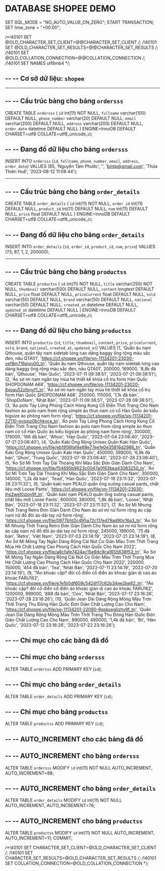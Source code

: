 #  DATABASE SHOPEE DEMO

SET SQL_MODE = "NO_AUTO_VALUE_ON_ZERO";
START TRANSACTION;
SET time_zone = "+00:00";


/*!40101 SET @OLD_CHARACTER_SET_CLIENT=@@CHARACTER_SET_CLIENT */;
/*!40101 SET @OLD_CHARACTER_SET_RESULTS=@@CHARACTER_SET_RESULTS */;
/*!40101 SET @OLD_COLLATION_CONNECTION=@@COLLATION_CONNECTION */;
/*!40101 SET NAMES utf8mb4 */;

--
-- Cơ sở dữ liệu: `shopee`
--

-- --------------------------------------------------------

--
-- Cấu trúc bảng cho bảng `ordersss`
--

CREATE TABLE `ordersss` (
  `id` int(11) NOT NULL,
  `fullname` varchar(100) DEFAULT NULL,
  `phone_number` varchar(20) DEFAULT NULL,
  `email` varchar(200) DEFAULT NULL,
  `address` varchar(200) DEFAULT NULL,
  `order_date` datetime DEFAULT NULL
) ENGINE=InnoDB DEFAULT CHARSET=utf8 COLLATE=utf8_unicode_ci;

--
-- Đang đổ dữ liệu cho bảng `ordersss`
--

INSERT INTO `ordersss` (`id`, `fullname`, `phone_number`, `email`, `address`, `order_date`) VALUES
(85, 'Nguyễn Tâm Phước', '', 'bintp@gmail.com', 'Thừa Thiên Huế', '2023-08-12 11:08:44');

-- --------------------------------------------------------

--
-- Cấu trúc bảng cho bảng `order_details`
--

CREATE TABLE `order_details` (
  `id` int(11) NOT NULL,
  `order_id` int(11) DEFAULT NULL,
  `product_id` int(11) DEFAULT NULL,
  `num` int(11) DEFAULT NULL,
  `price` float DEFAULT NULL
) ENGINE=InnoDB DEFAULT CHARSET=utf8 COLLATE=utf8_unicode_ci;

--
-- Đang đổ dữ liệu cho bảng `order_details`
--

INSERT INTO `order_details` (`id`, `order_id`, `product_id`, `num`, `price`) VALUES
(73, 87, 1, 2, 200000);

-- --------------------------------------------------------

--
-- Cấu trúc bảng cho bảng `productss`
--

CREATE TABLE `productss` (
  `id` int(11) NOT NULL,
  `title` varchar(250) NOT NULL,
  `thumbnail` varchar(500) DEFAULT NULL,
  `content` longtext DEFAULT NULL,
  `price` float DEFAULT NULL,
  `priceCurrent` float DEFAULT NULL,
  `sold` varchar(50) DEFAULT NULL,
  `brand` varchar(50) DEFAULT NULL,
  `national` varchar(50) DEFAULT NULL,
  `created_at` datetime DEFAULT NULL,
  `updated_at` datetime DEFAULT NULL
) ENGINE=InnoDB DEFAULT CHARSET=utf8 COLLATE=utf8_unicode_ci;

--
-- Đang đổ dữ liệu cho bảng `productss`
--

INSERT INTO `productss` (`id`, `title`, `thumbnail`, `content`, `price`, `priceCurrent`, `sold`, `brand`, `national`, `created_at`, `updated_at`) VALUES
(1, 'Quần âu nam Qthouse, quần tây nam sidetab lưng cao dáng baggy ống rộng màu sắc đen, nâu QTA01', 'https://cf.shopee.vn/file/vn-11134201-23030-vef8m716piov00_tn', 'Quần âu nam Qthouse, quần tây nam sidetab lưng cao dáng baggy ống rộng màu sắc đen, nâu QTA01', 200000, 169000, '8,8k đã bán', 'Qthouse', 'Hàn Quốc', '2023-07-11 09:38:51', '2023-07-21 09:38:51'),
(2, 'Áo sơ mi nam ngắn tay mùa hè thiết kề khóa cổ trụ form Hàn Quốc SHOPDONAM A68', 'https://cf.shopee.vn/file/sg-11134201-23020-8xoau52ztbnvf1_tn', 'Áo sơ mi nam ngắn tay mùa hè thiết kề khóa cổ trụ form Hàn Quốc SHOPDONAM A68', 250000, 115000, '1,1k đã bán', 'ShopDoNam', 'Nhật Bản', '2023-07-11 09:38:51', '2023-07-28 09:38:51'),
(3, 'Áo polo Tay Lửng Phong Cách Hong Kong Cổ Điển Thời Trang Cho Nam fashion áo polo nam from rộng simple áo thun nam có cổ  Hàn Quốc áo kiểu bigsize áo phông nam form rộng', 'https://cf.shopee.vn/file/sg-11134201-22110-pviopz0bchkvce_tn', 'Áo polo Tay Lửng Phong Cách Hong Kong Cổ Điển Thời Trang Cho Nam fashion áo polo nam from rộng simple áo thun nam có cổ  Hàn Quốc áo kiểu bigsize áo phông nam form rộng', 300000, 179000, '166 đã bán', 'Whoo', 'Hàn Quốc', '2023-07-04 23:06:40', '2023-07-21 23:06:40'),
(4, 'Quần Kaki Ống Rộng Unisex Quần Kaki Hàn Quốc', 'https://cf.shopee.vn/file/eb1956faf4e68e77ee1e0e35816d2986_tn', 'Quần Kaki Ống Rộng Unisex Quần Kaki Hàn Quốc', 450000, 399000, '6,9k đã bán', 'Qhon', 'Trung Quốc', '2023-07-19 23:06:40', '2023-07-28 23:06:40'),
(5, 'Áo Sơ Mi Trơn Tay Dài Thoáng Khí Màu Sắc Đơn Giản Dành Cho Nam', 'https://cf.shopee.vn/file/f54695b9623c0047a0f63bea43083250_tn', 'Áo Sơ Mi Trơn Tay Dài Thoáng Khí Màu Sắc Đơn Giản Dành Cho Nam', 300000, 145000, '1,2k đã bán', 'Tead', 'Hàn Quốc', '2023-07-19 23:11:32', '2023-07-28 23:11:32'),
(6, 'Quần kaki nam PEALO quần ống suông casual pants, chất liệu mới Loose Pants', 'https://cf.shopee.vn/file/vn-11134201-23030-jhx2wet0zjov9f_tn', 'Quần kaki nam PEALO quần ống suông casual pants, chất liệu mới Loose Pants', 600000, 380000, '1,8k đã bán', 'Loose', 'Nhật Bản', '2023-07-18 23:11:32', '2023-07-27 23:11:32'),
(7, 'Áo Sơ Mi Nhung Thời Trang Retro Đơn Giản Dành Cho Nam áo sơ mi nữ form rộng áo cặp nam nữ đồ đôi áo dài tay nữ form rộng', 'https://cf.shopee.vn/file/0977bfd2c495a72c117ed79ad90c16a3_tn', 'Áo Sơ Mi Nhung Thời Trang Retro Đơn Giản Dành Cho Nam áo sơ mi nữ form rộng áo cặp nam nữ đồ đôi áo dài tay nữ form rộng', 245000, 199000, '75 đã bán', 'Retro', 'Việt Nam', '2023-07-03 23:14:19', '2023-07-21 23:14:19'),
(8, 'Áo Sơ Mi Mỏng Tay Ngắn Dáng Rộng Cài Nút Co Giãn Màu Trơn Thời Trang Mùa Hè Chất Lượng Cao Phong Cách Hàn Quốc Cho Nam 2022', 'https://cf.shopee.vn/file/a8cfafe7424ac15e9dc9ca1655638f53_tn', 'Áo Sơ Mi Mỏng Tay Ngắn Dáng Rộng Cài Nút Co Giãn Màu Trơn Thời Trang Mùa Hè Chất Lượng Cao Phong Cách Hàn Quốc Cho Nam 2022', 220000, 150000, '454 đã bán', 'Tea', 'Nhật Bản', '2023-07-11 23:14:19', '2023-07-20 23:14:19'),
(9, '?Áo khoác cặp? đôi cổ điển cổ điển áo khoác giản dị cao áo khoác FARU162', 'https://cf.shopee.vn/file/e7e1b0df609c5424f17c62b34ee2be82_tn', '?Áo khoác cặp? đôi cổ điển cổ điển áo khoác giản dị cao áo khoác FARU162', 1200000, 999000, '888 đã bán', 'Coo', 'Nhật Bản', '2023-07-17 23:16:26', '2023-07-28 23:16:26'),
(10, 'Quần Jean Dài Dáng Rộng Mỏng Màu Trơn Thời Trang Thu Đông Hàn Quốc Đơn Giản Chất Lượng Cao Cho Nam', 'https://cf.shopee.vn/file/sg-11134201-22090-9qskopgljzhv9f_tn', 'Quần Jean Dài Dáng Rộng Mỏng Màu Trơn Thời Trang Thu Đông Hàn Quốc Đơn Giản Chất Lượng Cao Cho Nam', 890000, 490000, '1,4k đã bán', 'Bii', 'Hàn Quốc', '2023-07-12 23:16:26', '2023-07-22 23:16:26');

--
-- Chỉ mục cho các bảng đã đổ
--

--
-- Chỉ mục cho bảng `ordersss`
--
ALTER TABLE `ordersss`
  ADD PRIMARY KEY (`id`);

--
-- Chỉ mục cho bảng `order_details`
--
ALTER TABLE `order_details`
  ADD PRIMARY KEY (`id`);

--
-- Chỉ mục cho bảng `productss`
--
ALTER TABLE `productss`
  ADD PRIMARY KEY (`id`);

--
-- AUTO_INCREMENT cho các bảng đã đổ
--

--
-- AUTO_INCREMENT cho bảng `ordersss`
--
ALTER TABLE `ordersss`
  MODIFY `id` int(11) NOT NULL AUTO_INCREMENT, AUTO_INCREMENT=88;

--
-- AUTO_INCREMENT cho bảng `order_details`
--
ALTER TABLE `order_details`
  MODIFY `id` int(11) NOT NULL AUTO_INCREMENT, AUTO_INCREMENT=76;

--
-- AUTO_INCREMENT cho bảng `productss`
--
ALTER TABLE `productss`
  MODIFY `id` int(11) NOT NULL AUTO_INCREMENT, AUTO_INCREMENT=11;
COMMIT;

/*!40101 SET CHARACTER_SET_CLIENT=@OLD_CHARACTER_SET_CLIENT */;
/*!40101 SET CHARACTER_SET_RESULTS=@OLD_CHARACTER_SET_RESULTS */;
/*!40101 SET COLLATION_CONNECTION=@OLD_COLLATION_CONNECTION */;

